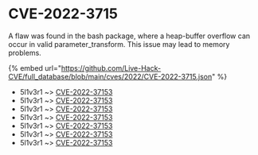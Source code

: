 # CVE-2022-3715

A flaw was found in the bash package, where a heap-buffer overflow can occur in valid parameter_transform. This issue may lead to memory problems.

{% embed url="https://github.com/Live-Hack-CVE/full_database/blob/main/cves/2022/CVE-2022-3715.json" %}


* 5l1v3r1 ~> [CVE-2022-37153](https://www.alice-snow.ru/2022/database/cve-2022-3715/cve-2022-37153-5l1v3r1)
* 5l1v3r1 ~> [CVE-2022-37153](https://www.alice-snow.ru/2022/database/cve-2022-3715/cve-2022-37153-5l1v3r1)
* 5l1v3r1 ~> [CVE-2022-37153](https://www.alice-snow.ru/2022/database/cve-2022-3715/cve-2022-37153-5l1v3r1)
* 5l1v3r1 ~> [CVE-2022-37153](https://www.alice-snow.ru/2022/database/cve-2022-3715/cve-2022-37153-5l1v3r1)
* 5l1v3r1 ~> [CVE-2022-37153](https://www.alice-snow.ru/2022/database/cve-2022-3715/cve-2022-37153-5l1v3r1)
* 5l1v3r1 ~> [CVE-2022-37153](https://www.alice-snow.ru/2022/database/cve-2022-3715/cve-2022-37153-5l1v3r1)
* 5l1v3r1 ~> [CVE-2022-37153](https://www.alice-snow.ru/2022/database/cve-2022-3715/cve-2022-37153-5l1v3r1)